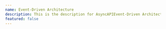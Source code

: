 ```yaml
---
name: Event-Driven Architecture
description: This is the description for AsyncAPIEvent-Driven Architecture
featured: false
---
```

